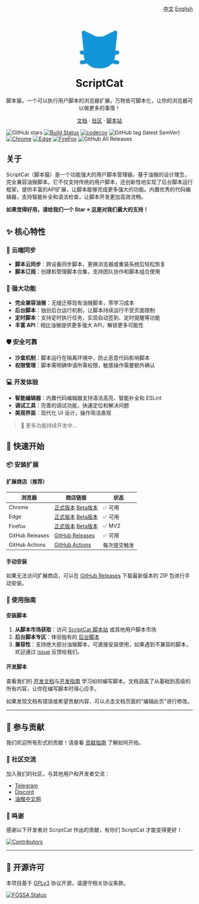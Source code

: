 <p align="right">
<a href="./README.md">中文</a>  <a href="./README_EN.md">English</a>
</p>

<h1 align="center">
<img src="./src/assets/logo.png"/><br/>
ScriptCat
</h1>

<p align="center">脚本猫，一个可以执行用户脚本的浏览器扩展，万物皆可脚本化，让你的浏览器可以做更多的事情！</p>

<p align="center">
<a href="https://docs.scriptcat.org/">文档</a> ·
<a href="https://bbs.tampermonkey.net.cn/">社区</a> ·
<a href="https://scriptcat.org/search">脚本站</a>
</p>

![GitHub stars](https://img.shields.io/github/stars/scriptscat/scriptcat.svg)
[![Build Status](https://github.com/scriptscat/scriptcat/actions/workflows/build.yaml/badge.svg?branch=main)](https://github.com/scriptscat/scriptcat)
[![codecov](https://codecov.io/gh/scriptscat/scriptcat/branch/main/graph/badge.svg?token=G1A6ZGDQTY)](https://codecov.io/gh/scriptscat/scriptcat)
![GitHub tag (latest SemVer)](https://img.shields.io/github/tag/scriptscat/scriptcat.svg?label=version)
[![Chrome](https://img.shields.io/badge/chrome-success-brightgreen?logo=google%20chrome)](https://chrome.google.com/webstore/detail/scriptcat/ndcooeababalnlpkfedmmbbbgkljhpjf)
[![Edge](https://img.shields.io/badge/edge-success-brightgreen?logo=microsoft%20edge)](https://microsoftedge.microsoft.com/addons/detail/scriptcat/liilgpjgabokdklappibcjfablkpcekh)
[![FireFox](https://img.shields.io/badge/firefox-success-brightgreen?logo=firefox)](https://addons.mozilla.org/zh-CN/firefox/addon/scriptcat/)
![GitHub All Releases](https://img.shields.io/github/downloads/scriptscat/scriptcat/total)

## 关于

ScriptCat（脚本猫）是一个功能强大的用户脚本管理器，基于油猴的设计理念，完全兼容油猴脚本。它不仅支持传统的用户脚本，还创新性地实现了后台脚本运行框架，提供丰富的API扩展，让脚本能够完成更多强大的功能。内置优秀的代码编辑器，支持智能补全和语法检查，让脚本开发更加高效流畅。

**如果觉得好用，请给我们一个 Star ⭐ 这是对我们最大的支持！**

## ✨ 核心特性

### 🔄 云端同步

- **脚本云同步**：跨设备同步脚本，更换浏览器或重装系统后轻松恢复
- **脚本订阅**：创建和管理脚本合集，支持团队协作和脚本组合使用

### 🔧 强大功能

- **完全兼容油猴**：无缝迁移现有油猴脚本，零学习成本
- **后台脚本**：独创后台运行机制，让脚本持续运行不受页面限制
- **定时脚本**：支持定时执行任务，实现自动签到、定时提醒等功能
- **丰富 API**：相比油猴提供更多强大 API，解锁更多可能性

### 🛡️ 安全可靠

- **沙盒机制**：脚本运行在隔离环境中，防止恶意代码影响脚本
- **权限管理**：脚本需明确申请所需权限，敏感操作需要额外确认

### 💻 开发体验

- **智能编辑器**：内置代码编辑器支持语法高亮、智能补全和 ESLint
- **调试工具**：完善的调试功能，快速定位和解决问题
- **美观界面**：现代化 UI 设计，操作简洁直观

> 🚀 更多功能持续开发中...

## 🚀 快速开始

### 📦 安装扩展

#### 扩展商店（推荐）

| 浏览器 | 商店链接 | 状态 |
|--------|----------|------|
| Chrome | [正式版本](https://chrome.google.com/webstore/detail/scriptcat/ndcooeababalnlpkfedmmbbbgkljhpjf) [Beta版本](https://chromewebstore.google.com/detail/%E8%84%9A%E6%9C%AC%E7%8C%AB-beta/jaehimmlecjmebpekkipmpmbpfhdacom?authuser=0&hl=zh-CN) | ✅ 可用 |
| Edge | [正式版本](https://microsoftedge.microsoft.com/addons/detail/scriptcat/liilgpjgabokdklappibcjfablkpcekh) [Beta版本](https://microsoftedge.microsoft.com/addons/detail/scriptcat-beta/nimmbghgpcjmeniofmpdfkofcedcjpfi) | ✅ 可用 |
| Firefox | [正式版本](https://addons.mozilla.org/zh-CN/firefox/addon/scriptcat/) [Beta版本](https://addons.mozilla.org/zh-CN/firefox/addon/scriptcat-pre/) | ✅ MV2 |
| GitHub Releases | [GitHub Releases](https://github.com/scriptscat/scriptcat/releases) | ✅ 可用 |
| GitHub Actions | [GitHub Actions](https://github.com/scriptscat/scriptcat/actions/workflows/build.yaml) | 每次提交触发 |

#### 手动安装

如果无法访问扩展商店，可以在 [GitHub Releases](https://github.com/scriptscat/scriptcat/releases) 下载最新版本的 ZIP 包进行手动安装。

### 📝 使用指南

#### 安装脚本

1. **从脚本市场获取**：访问 [ScriptCat 脚本站](https://scriptcat.org/search) 或其他用户脚本市场
2. **后台脚本专区**：体验独有的 [后台脚本](https://scriptcat.org/zh-CN/search?script_type=3)
3. **兼容性**：支持绝大部分油猴脚本，可直接安装使用，如果遇到不兼容的脚本，欢迎通过 [issue](https://github.com/scriptscat/scriptcat/issues) 反馈给我们。

#### 开发脚本

查看我们的 [开发文档](https://docs.scriptcat.org/docs/dev/)与[开发指南](https://learn.scriptcat.org/) 学习如何编写脚本。文档涵盖了从基础到高级的所有内容，让你在编写脚本时得心应手。

如果发现文档有错误或希望贡献内容，可以点击文档页面的"编辑此页"进行修改。

---

## 🤝 参与贡献

我们欢迎所有形式的贡献！请查看 [贡献指南](./CONTRIBUTING.md) 了解如何开始。

### 💬 社区交流

加入我们的社区，与其他用户和开发者交流：

- [Telegram](https://t.me/scriptscat)
- [Discord](https://discord.gg/JF76nHCCM7)
- [油猴中文网](https://bbs.tampermonkey.net.cn/)

### 🙏 鸣谢

感谢以下开发者对 ScriptCat 作出的贡献，有你们 ScriptCat 才能变得更好！

[![Contributors](https://contrib.rocks/image?repo=scriptscat/scriptcat&max=1000)](https://github.com/scriptscat/scriptcat/graphs/contributors)

---

## 📄 开源许可

本项目基于 [GPLv3](./LICENSE) 协议开源，请遵守相关协议条款。

[![FOSSA Status](https://app.fossa.com/api/projects/git%2Bgithub.com%2Fscriptscat%2Fscriptcat.svg?type=large)](https://app.fossa.com/projects/git%2Bgithub.com%2Fscriptscat%2Fscriptcat?ref=badge_large)
